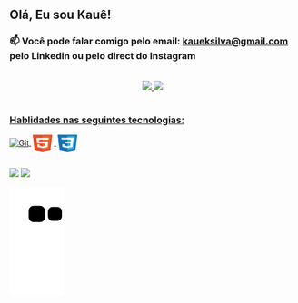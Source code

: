 ## Olá, Eu sou Kauê!

### 📫 Você pode falar comigo pelo email: kaueksilva@gmail.com pelo Linkedin ou pelo direct do Instagram
<br>
<div align="center">
  <a href="https://github.com/kaueksilva">
  <img height="160em" src="https://github-readme-stats.vercel.app/api?username=kaueksilva&show_icons=true&theme=tokyonight&include_all_commits=true&count_private=true&bg_color=DEG,00008B,4B0082,800000,C71585&title_color=ffffff&text_color=ffffff&icon_color=ffffff&hide_border=true&locale=pt-br&include_all_commits=true"/>
  <img height="160em" src="https://github-readme-stats.vercel.app/api/top-langs/?username=kaueksilva&layout=compact&langs_count=7&theme=tokyonight&bg_color=DEG,00008B,4B0082,800000,C71585&title_color=ffffff&text_color=ffffff&hide_border=true&locale=pt-br&custom_title=Linguagens&color=ffffff"/>
</div>


<div style="display: inline_block"><br>
  <h3>Hablidades nas seguintes tecnologias:</h3>
  <img align="center" alt="Git" height="30" width="40" src="https://cdn.jsdelivr.net/gh/devicons/devicon/icons/git/git-original.svg" /> 
  <img align="center" alt="Html" height="30" width="40" src="https://raw.githubusercontent.com/devicons/devicon/master/icons/html5/html5-original.svg">
  <img align="center" alt="Css" height="30" width="40" src="https://raw.githubusercontent.com/devicons/devicon/master/icons/css3/css3-original.svg">

</div>

##

<div> 
<a target="_blank" href="https://www.linkedin.com/in/kaueksilva/"><img src="https://img.shields.io/badge/LinkedIn-0077B5?style=for-the-badge&logo=linkedin&logoColor=white" /><a/>
  <a href="https://instagram.com/kaueksilva?igshid=YmMyMTA2M2Y=" target="_blank"><img src="https://img.shields.io/badge/-Instagram-%23E4405F?style=for-the-badge&logo=instagram&logoColor=white" target="_blank"></a>

  <br />
</div>

<div>
    
  ![Snake animation](https://github.com/EllenMily/EllenMily/blob/output/github-contribution-grid-snake.svg)
  </div>
  
